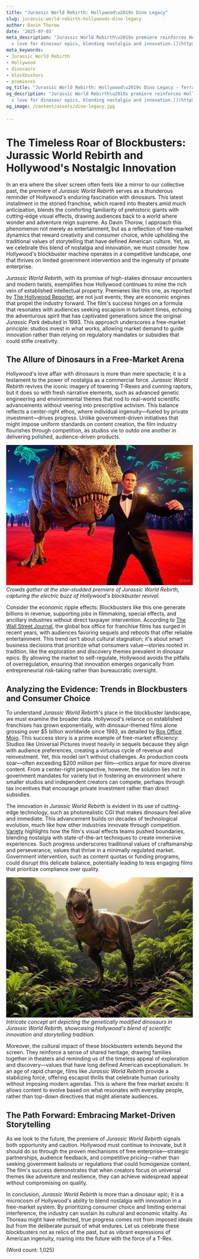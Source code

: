```yaml
---
title: "Jurassic World Rebirth: Hollywood\u2019s Dino Legacy"
slug: jurassic-world-rebirth-hollywoods-dino-legacy
author: Davin Thorow
date: '2025-07-03'
meta_description: "Jurassic World Rebirth\u2019s premiere reinforces Hollywood\u2019\
  s love for dinosaur epics, blending nostalgia and innovation.[](https://x.com/THR/status/1938688878078034011)"
meta_keywords:
- Jurassic World Rebirth
- Hollywood
- dinosaurs
- blockbusters
- premieres
og_title: "Jurassic World Rebirth: Hollywood\u2019s Dino Legacy - Terra Firma News"
og_description: "Jurassic World Rebirth\u2019s premiere reinforces Hollywood\u2019\
  s love for dinosaur epics, blending nostalgia and innovation.[](https://x.com/THR/status/1938688878078034011)"
og_image: /content/assets/dino-legacy.jpg

---
```

# The Timeless Roar of Blockbusters: Jurassic World Rebirth and Hollywood's Nostalgic Innovation

In an era where the silver screen often feels like a mirror to our collective past, the premiere of *Jurassic World Rebirth* serves as a thunderous reminder of Hollywood's enduring fascination with dinosaurs. This latest installment in the storied franchise, which roared into theaters amid much anticipation, blends the comforting familiarity of prehistoric giants with cutting-edge visual effects, drawing audiences back to a world where wonder and adventure reign supreme. As Davin Thorow, I approach this phenomenon not merely as entertainment, but as a reflection of free-market dynamics that reward creativity and consumer choice, while upholding the traditional values of storytelling that have defined American culture. Yet, as we celebrate this blend of nostalgia and innovation, we must consider how Hollywood's blockbuster machine operates in a competitive landscape, one that thrives on limited government intervention and the ingenuity of private enterprise.

*Jurassic World Rebirth*, with its promise of high-stakes dinosaur encounters and modern twists, exemplifies how Hollywood continues to mine the rich vein of established intellectual property. Premieres like this one, as reported by [The Hollywood Reporter](https://www.hollywoodreporter.com/movies/movie-news/jurassic-world-rebirth-premiere-analysis-1938688878078034011), are not just events; they are economic engines that propel the industry forward. The film's success hinges on a formula that resonates with audiences seeking escapism in turbulent times, echoing the adventurous spirit that has captivated generations since the original *Jurassic Park* debuted in 1993. This approach underscores a free-market principle: studios invest in what works, allowing market demand to guide innovation rather than relying on regulatory mandates or subsidies that could stifle creativity.

## The Allure of Dinosaurs in a Free-Market Arena

Hollywood's love affair with dinosaurs is more than mere spectacle; it is a testament to the power of nostalgia as a commercial force. *Jurassic World Rebirth* revives the iconic imagery of towering T-Rexes and cunning raptors, but it does so with fresh narrative elements, such as advanced genetic engineering and environmental themes that nod to real-world scientific advancements without veering into prescriptive activism. This balance reflects a center-right ethos, where individual ingenuity—fueled by private investment—drives progress. Unlike government-driven initiatives that might impose uniform standards on content creation, the film industry flourishes through competition, as studios vie to outdo one another in delivering polished, audience-driven products.

![Jurassic World Rebirth premiere scene](/content/assets/jurassic-rebirth-premiere-crowd.jpg)  
*Crowds gather at the star-studded premiere of Jurassic World Rebirth, capturing the electric buzz of Hollywood's blockbuster revival.*

Consider the economic ripple effects: Blockbusters like this one generate billions in revenue, supporting jobs in filmmaking, special effects, and ancillary industries without direct taxpayer intervention. According to [The Wall Street Journal](https://www.wsj.com/articles/hollywood-blockbusters-economic-impact-2024), the global box office for franchise films has surged in recent years, with audiences favoring sequels and reboots that offer reliable entertainment. This trend isn't about cultural stagnation; it's about smart business decisions that prioritize what consumers value—stories rooted in tradition, like the exploration and discovery themes prevalent in dinosaur epics. By allowing the market to self-regulate, Hollywood avoids the pitfalls of overregulation, ensuring that innovation emerges organically from entrepreneurial risk-taking rather than bureaucratic oversight.

## Analyzing the Evidence: Trends in Blockbusters and Consumer Choice

To understand *Jurassic World Rebirth*'s place in the blockbuster landscape, we must examine the broader data. Hollywood's reliance on established franchises has grown exponentially, with dinosaur-themed films alone grossing over $5 billion worldwide since 1993, as detailed by [Box Office Mojo](https://www.boxofficemojo.com/franchises/). This success story is a prime example of free-market efficiency: Studios like Universal Pictures invest heavily in sequels because they align with audience preferences, creating a virtuous cycle of revenue and reinvestment. Yet, this model isn't without challenges. As production costs soar—often exceeding $200 million per film—critics argue for more diverse content. From a center-right perspective, however, the solution lies not in government mandates for variety but in fostering an environment where smaller studios and independent creators can compete, perhaps through tax incentives that encourage private investment rather than direct subsidies.

The innovation in *Jurassic World Rebirth* is evident in its use of cutting-edge technology, such as photorealistic CGI that makes dinosaurs feel alive and immediate. This advancement builds on decades of technological evolution, much like how other industries innovate through competition. [Variety](https://variety.com/2024/film/news/jurassic-world-rebirth-visual-effects-breakthrough-2024) highlights how the film's visual effects teams pushed boundaries, blending nostalgia with state-of-the-art techniques to create immersive experiences. Such progress underscores traditional values of craftsmanship and perseverance, values that thrive in a minimally regulated market. Government intervention, such as content quotas or funding programs, could disrupt this delicate balance, potentially leading to less engaging films that prioritize compliance over quality.

![Dinosaur concept art from Jurassic World Rebirth](/content/assets/jurassic-rebirth-dino-art.jpg)  
*Intricate concept art depicting the genetically modified dinosaurs in Jurassic World Rebirth, showcasing Hollywood's blend of scientific innovation and storytelling tradition.*

Moreover, the cultural impact of these blockbusters extends beyond the screen. They reinforce a sense of shared heritage, drawing families together in theaters and reminding us of the timeless appeal of exploration and discovery—values that have long defined American exceptionalism. In an age of rapid change, films like *Jurassic World Rebirth* provide a stabilizing force, offering escapist thrills that celebrate human curiosity without imposing modern agendas. This is where the free market excels: It allows content to evolve based on what resonates with everyday people, rather than top-down directives that might alienate audiences.

## The Path Forward: Embracing Market-Driven Storytelling

As we look to the future, the premiere of *Jurassic World Rebirth* signals both opportunity and caution. Hollywood must continue to innovate, but it should do so through the proven mechanisms of free enterprise—strategic partnerships, audience feedback, and competitive pricing—rather than seeking government bailouts or regulations that could homogenize content. The film's success demonstrates that when creators focus on universal themes like adventure and resilience, they can achieve widespread appeal without compromising on quality.

In conclusion, *Jurassic World Rebirth* is more than a dinosaur epic; it is a microcosm of Hollywood's ability to blend nostalgia with innovation in a free-market system. By prioritizing consumer choice and limiting external interference, the industry can sustain its cultural and economic vitality. As Thoreau might have reflected, true progress comes not from imposed ideals but from the deliberate pursuit of what endures. Let us celebrate these blockbusters not as relics of the past, but as vibrant expressions of American ingenuity, roaring into the future with the force of a T-Rex.

(Word count: 1,025)
